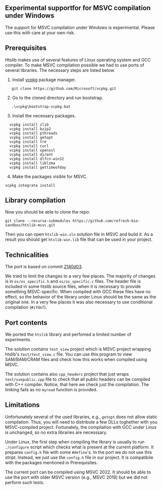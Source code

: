 ## Experimental supportfor for MSVC compilation under Windows
The support for MSVC compilation under Windows is experimental.
Please use this with care at your own risk.

## Prerequisites
Htslib makes use of several features of Linux operating system and GCC compiler. 
To make MSVC compilation possible we had to use ports of several libraries.
The necessary steps are listed below.

1. Install [vcpkg](https://vcpkg.io/en/index.html) package manager.
```
   git clone https://github.com/Microsoft/vcpkg.git
```
2. Go to the cloned directory and run bootstrap.
```
   .\vcpkg\bootstrap-vcpkg.bat   
```
3. Install the necessary packages.
```
  vcpkg install zlib
  vcpkg install bzip2
  vcpkg install pthreads
  vcpkg install getopt
  vcpkg install tre
  vcpkg install curl
  vcpkg install openssl
  vcpkg install dirent
  vcpkg install dlfcn-win32
  vcpkg install liblzma
  vcpkg install gettimeofday
```
4. Make the packages visible for MSVC.
```
vcpkg integrate install
```

## Library compilation
Now you should be able to clone the repo:
```
git clone --recurse-submodules https://github.com/refresh-bio-sandbox/htslib-msvc.git
```
Then you can open `htslib-win.sln` solution file in MSVC and build it.
As a result you should get `htslib-win.lib` file that can be used in your project.

## Technicalities
The port is based on commit [2140d03](https://github.com/samtools/htslib/commits/2140d03).

We tried to limit the changes to a very few places.
The majority of changes is in `os/os_specific.h` and `os/os_specific.c` files.
The header file is included in some htslib source files, when it is necessary to provide something MSVC-specific.
When compiled with GCC these files have no effect, so the behavior of the library under Linux should be the same as the original one.
In a very few places it was also necessary to use conditional compilation (`#ifdef`).

## Port contents
We ported the `htslib` library and perfomed a limited number of experiments.

The solution contains `test_view` project which is MSVC project wrapping htslib's `test/test_view.c` file.
You can use this program to view SAM/BAM/CRAM files and check how this works when compiled using MSVC.

The solution contains also `cpp_headers` project that just wraps `test/usepublic.cpp` file to check that all public headers can be compiled with C++ compiler.
Notice, that here we check just the compilation.
The liniking fails as no `myread` function is provided.

## Limitations
Unfortunately several of the used libraries, e.g., `getopt` does not allow static compilation. 
Thus, you will need to distribute a few DLLs toghether with you MSVC-compiled project.
Fortunately, the compilation with GCC under Linux is unchanged, so no extra libraries are necesssary.

Under Linux, the first step when compiling the library is usually to run `./configure` script which checks what is present at the current platform.
It prepares `config.h` file with some `#define`'s.
In the port we do not use this stript. 
Instead, we just use the `config.h` file in our project.
It is compatibile with the packages mentioned in Prerequisites.

The current port can be compiled using MSVC 2022.
It should be able to use the port with older MSVC version (e.g., MSVC 2019) but we did not perform such tests.

